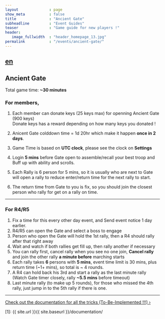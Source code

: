 ```yaml
---
layout              : page
show_meta           : false
title               : "Ancient Gate"
subheadline         : "Event Guides"
teaser              : "Game guide for new players !"
header:
   image_fullwidth  : "header_homepage_13.jpg"
permalink           : "/events/ancient-gate/"
---
```

[en](/events/ancient-gates_en)
---
## Ancient Gate
Total game time: **~30 minutes**<br>

### For members, 
1. Each member can donate keys (25 keys max) for openning Ancient Gate (900 keys)<br>
   Donate keys has a reward depending on how many keys you donated !<br>
2. Anicent Gate colddown time = 1d 20hr which make it happen **once in 2 days**.
3. Game Time is based on **UTC clock**, please see the clock on **Settings**

5. Login **5 mins** before Gate open to assemble/recall your best troop and Buff up with ability and scrolls.
6. Each Rally is 6 person for 5 mins, so it is usually who are next to Gate will open a rally
   to reduce enter/return time for the next rally to start.
7. The return time from Gate to you is fix, so you should join the closest person who rally for get on a rally on time.

---
### For R4/R5
1. Fix a time for this every other day event, and Send event notice 1 day earlier.
2. R4/R5 can open the Gate and select a boss to engage
3. Person who open the Gate will hold the 1st rally, then a R4 should rally after that right away
4. Wait and watch if both rallies get fill up, then rally another if necessary
5. You can rally first, cancel rally when you see no one join, **Cancel rally** and join the other rally **a minute before** marching starts
6. Each rally takes **6** persons with **5 mins**, event time limit is 30 mins, plus return time (~1+ mins), so total is ~ 4 rounds.
7. A R4 can hold back his 3rd and start a rally as the last minute rally (Watch Gate timer closely, rally **~5.5 mins** before timeout)
8. Last minute rally (to make up 5 rounds), for those who missed the 4th rally, just jump in to the 5th rally if there is one.

---
<a class="radius button small" href="{{ site.url }}{{ site.baseurl }}/documentation/">Check out the documentation for all the tricks (To-Be-Implemented !!!) ›</a>


 [1]: {{ site.url }}{{ site.baseurl }}/documentation/
